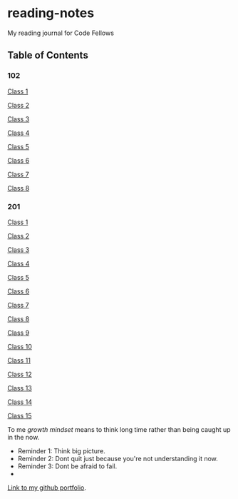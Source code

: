 # reading-notes
My reading journal for Code Fellows

## Table of Contents

### 102


[Class 1](./102/class1.md)

[Class 2](./102/class2.md)

[Class 3](./102/class3.md)

[Class 4](./102/class4.md)

[Class 5](./102/class5.md)

[Class 6](./102/class6.md)

[Class 7](./102/class7.md)

[Class 8](./102/class8.md)


### 201

[Class 1](./201/class1.md)

[Class 2](./201/class2.md)

[Class 3](./201/class3.md)

[Class 4](./201/class4.md)

[Class 5](./201/class5.md)

[Class 6](./201/class6.md)

[Class 7](./201/class7.md)

[Class 8](./201/class8.md)

[Class 9](./201/class9.md)

[Class 10](./201/class10.md)

[Class 11](./201/class11.md)

[Class 12](./201/class12.md)

[Class 13](./201/class13.md)

[Class 14](./201/class14.md)

[Class 15](./201/class15.md)


To me *growth mindset* means to think long time rather than being caught up in the now.

- Reminder 1: Think big picture.
- Reminder 2: Dont quit just because you're not understanding it now.
- Reminder 3: Dont be afraid to fail.
- 
[Link to my github portfolio](https://github.com/abshir206).
